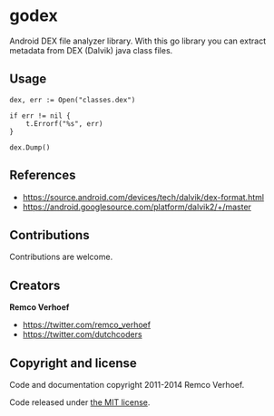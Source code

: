 # godex
Android DEX file analyzer library. With this go library you can extract metadata from DEX (Dalvik) java class files. 

## Usage
```
dex, err := Open("classes.dex")

if err != nil {
    t.Errorf("%s", err)
}

dex.Dump()
```

## References
- https://source.android.com/devices/tech/dalvik/dex-format.html
- https://android.googlesource.com/platform/dalvik2/+/master

## Contributions

Contributions are welcome.

## Creators

**Remco Verhoef**
- <https://twitter.com/remco_verhoef>
- <https://twitter.com/dutchcoders>

## Copyright and license

Code and documentation copyright 2011-2014 Remco Verhoef.

Code released under [the MIT license](LICENSE).

